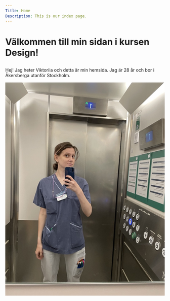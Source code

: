 ```yaml
---
Title: Home
Description: This is our index page.
---
```


Välkommen till min sidan i kursen Design!
==========================


## 

Hej! Jag heter Viktoriia och detta är min hemsida. Jag är 28 år och bor i Åkersberga utanför Stockholm. 



![Bild på mig](assets/img/me.jpeg)